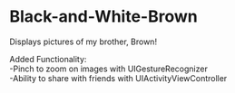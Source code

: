 # Black-and-White-Brown
Displays pictures of my brother, Brown!

Added Functionality:<br>
-Pinch to zoom on images with UIGestureRecognizer<br>
-Ability to share with friends with UIActivityViewController
